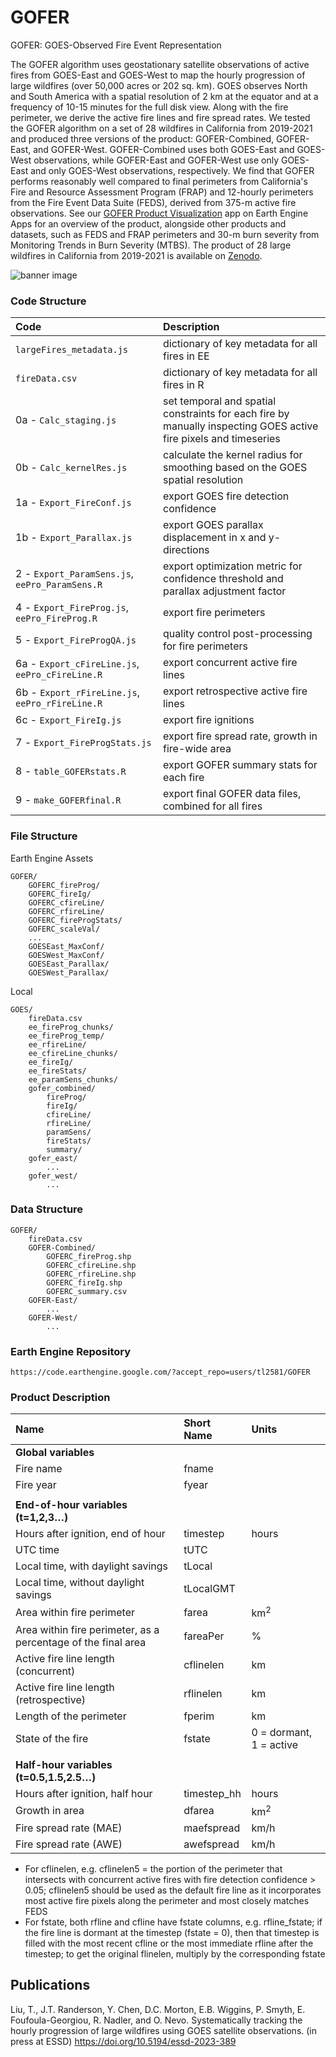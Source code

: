# GOFER
GOFER: GOES-Observed Fire Event Representation

The GOFER algorithm uses geostationary satellite observations of active fires from GOES-East and GOES-West to map the hourly progression of large wildfires (over 50,000 acres or 202 sq. km). GOES observes North and South America with a spatial resolution of 2 km at the equator and at a frequency of 10-15 minutes for the full disk view. Along with the fire perimeter, we derive the active fire lines and fire spread rates. We tested the GOFER algorithm on a set of 28 wildfires in California from 2019-2021 and produced three versions of the product: GOFER-Combined, GOFER-East, and GOFER-West. GOFER-Combined uses both GOES-East and GOES-West observations, while GOFER-East and GOFER-West use only GOES-East and only GOES-West observations, respectively. We find that GOFER performs reasonably well compared to final perimeters from California's Fire and Resource Assessment Program (FRAP) and 12-hourly perimeters from the Fire Event Data Suite (FEDS), derived from 375-m active fire observations. See our [GOFER Product Visualization](https://globalfires.earthengine.app/view/gofer) app on Earth Engine Apps for an overview of the product, alongside other products and datasets, such as FEDS and FRAP perimeters and 30-m burn severity from Monitoring Trends in Burn Severity (MTBS). The product of 28 large wildfires in California from 2019-2021 is available on [Zenodo](https://doi.org/10.5281/zenodo.8327264).

![banner image](https://github.com/tianjialiu/GOFER/blob/main/docs/imgs/GOFER.png)

### Code Structure
| Code | Description | 
| :--- | :--- |
| `largeFires_metadata.js` | dictionary of key metadata for all fires in EE |
| `fireData.csv` | dictionary of key metadata for all fires in R |
| 0a - `Calc_staging.js` | set temporal and spatial constraints for each fire by manually inspecting GOES active fire pixels and timeseries |
| 0b - `Calc_kernelRes.js`  | calculate the kernel radius for smoothing based on the GOES spatial resolution |
| 1a - `Export_FireConf.js` | export GOES fire detection confidence |
| 1b - `Export_Parallax.js` | export GOES parallax displacement in x and y-directions |
| 2 - `Export_ParamSens.js`, `eePro_ParamSens.R` | export optimization metric for confidence threshold and parallax adjustment factor |
| 4 - `Export_FireProg.js`, `eePro_FireProg.R` | export fire perimeters |
| 5 - `Export_FireProgQA.js` | quality control post-processing for fire perimeters |
| 6a - `Export_cFireLine.js`, `eePro_cFireLine.R` | export concurrent active fire lines |
| 6b - `Export_rFireLine.js`, `eePro_rFireLine.R` | export retrospective active fire lines |
| 6c - `Export_FireIg.js` | export fire ignitions |
| 7 - `Export_FireProgStats.js` | export fire spread rate, growth in fire-wide area|
| 8 - `table_GOFERstats.R` | export GOFER summary stats for each fire |
| 9 - `make_GOFERfinal.R` | export final GOFER data files, combined for all fires |

### File Structure
Earth Engine Assets
```
GOFER/
	GOFERC_fireProg/
	GOFERC_fireIg/
	GOFERC_cfireLine/
	GOFERC_rfireLine/
	GOFERC_fireProgStats/
	GOFERC_scaleVal/
	...
	GOESEast_MaxConf/
	GOESWest_MaxConf/
	GOESEast_Parallax/
	GOESWest_Parallax/
```

Local
```
GOES/
	fireData.csv
	ee_fireProg_chunks/
	ee_fireProg_temp/
	ee_rfireLine/
	ee_cfireLine_chunks/
	ee_fireIg/
	ee_fireStats/
	ee_paramSens_chunks/
	gofer_combined/
		fireProg/
		fireIg/
		cfireLine/
		rfireLine/
		paramSens/
		fireStats/
		summary/
	gofer_east/
		...
	gofer_west/
		...
```

### Data Structure
```
GOFER/
	fireData.csv
	GOFER-Combined/
		GOFERC_fireProg.shp
		GOFERC_cfireLine.shp
		GOFERC_rfireLine.shp
		GOFERC_fireIg.shp
		GOFERC_summary.csv
	GOFER-East/
		...
	GOFER-West/
		...
```

### Earth Engine Repository
```
https://code.earthengine.google.com/?accept_repo=users/tl2581/GOFER
```

### Product Description
| <b>Name</b> | <b>Short Name</b> | <b>Units</b> |
| :--- | :--- | :--- |
| <b>Global variables</b> | | |		
| Fire name | fname | | 
| Fire year | fyear | | 
| | | |
| <b>End-of-hour variables (t=1,2,3…)</b> | | |
| Hours after ignition, end of hour | timestep | hours |
| UTC time | tUTC | |
| Local time, with daylight savings | tLocal | |
| Local time, without daylight savings | tLocalGMT | |
| Area within fire perimeter | farea | km<sup>2</sup> |
| Area within fire perimeter, as a percentage of the final area | fareaPer | % |
| Active fire line length (concurrent) | cflinelen | km |
| Active fire line length (retrospective) | rflinelen | km |
| Length of the perimeter | fperim | km |
| State of the fire | fstate | 0 = dormant, 1 = active |
| | | |
| <b>Half-hour variables (t=0.5,1.5,2.5…)</b> | | |
| Hours after ignition, half hour | timestep_hh | hours |
| Growth in area | dfarea | km<sup>2</sup> |
| Fire spread rate (MAE) | maefspread | km/h |
| Fire spread rate (AWE) | awefspread | km/h |

* For cflinelen, e.g. cflinelen5 = the portion of the perimeter that intersects with concurrent active fires with fire detection confidence > 0.05; cflinelen5 should be used as the default fire line as it incorporates most active fire pixels along the perimeter and most closely matches FEDS
* For fstate, both rfline and cfline have fstate columns, e.g. rfline_fstate; if the fire line is dormant at the timestep (fstate = 0), then that timestep is filled with the most recent cfline or the most immediate rfline after the timestep; to get the original flinelen, multiply by the corresponding fstate

## Publications
Liu, T., J.T. Randerson, Y. Chen, D.C. Morton, E.B. Wiggins, P. Smyth, E. Foufoula-Georgiou, R. Nadler, and O. Nevo. Systematically tracking the hourly progression of large wildfires using GOES satellite observations. (in press at ESSD) https://doi.org/10.5194/essd-2023-389
